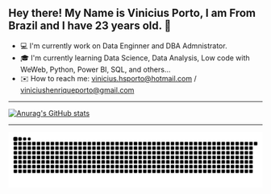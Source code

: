 ## Hey there! My Name is Vinicius Porto, I am From Brazil and I have 23 years old. 👋

- 💻 I'm currently work on Data Enginner and DBA Admnistrator.
- 🎓 I'm currently  learning Data Science, Data Analysis, Low code with WeWeb, Python, Power BI, SQL, and others...
- ✉️ How to reach me: vinicius.hsporto@hotmail.com / viniciushenriqueporto@gmail.com

---
[![Anurag's GitHub stats](https://github-readme-stats.vercel.app/api?username=viniciushsp)](https://github.com/viniciushsp/github-readme-stats)

---

<picture>
  <source media="(prefers-color-scheme: dark)" srcset="https://raw.githubusercontent.com/viniciushsp/viniciushsp/output/github-contribution-grid-snake-dark.svg">
  <source media="(prefers-color-scheme: light)" srcset="https://raw.githubusercontent.com/viniciushsp/viniciushsp/output/github-contribution-grid-snake.svg">
  <img alt="github contribution grid snake animation" src="https://raw.githubusercontent.com/viniciushsp/viniciushsp/output/github-contribution-grid-snake.svg">
</picture>

